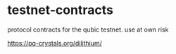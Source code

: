 # testnet-contracts
protocol contracts for the qubic testnet. use at own risk

https://pq-crystals.org/dilithium/
